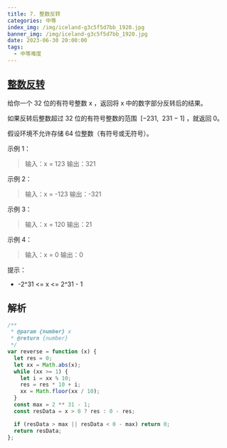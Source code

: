 ```yaml
---
title: 7. 整数反转
categories: 中等
index_img: /img/iceland-g3c5f5d7bb_1920.jpg
banner_img: /img/iceland-g3c5f5d7bb_1920.jpg
date: 2023-06-30 20:00:00
tags:
  - 中等难度
---
```


## [整数反转](https://leetcode.cn/problems/reverse-integer/)

给你一个 32 位的有符号整数 x ，返回将 x 中的数字部分反转后的结果。

如果反转后整数超过 32 位的有符号整数的范围  [−231,  231 − 1] ，就返回 0。

假设环境不允许存储 64 位整数（有符号或无符号）。

<!-- more -->

示例 1：

> 输入：x = 123
> 输出：321

示例 2：

> 输入：x = -123
> 输出：-321

示例 3：

> 输入：x = 120
> 输出：21

示例 4：

> 输入：x = 0
> 输出：0

提示：

- -2^31 <= x <= 2^31 - 1

## 解析

```javascript
/**
 * @param {number} x
 * @return {number}
 */
var reverse = function (x) {
  let res = 0;
  let xx = Math.abs(x);
  while (xx >= 1) {
    let i = xx % 10;
    res = res * 10 + i;
    xx = Math.floor(xx / 10);
  }
  const max = 2 ** 31 - 1;
  const resData = x > 0 ? res : 0 - res;

  if (resData > max || resData < 0 - max) return 0;
  return resData;
};
```

